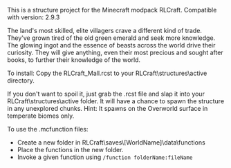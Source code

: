 This is a structure project for the Minecraft modpack RLCraft. 
Compatible with version: 2.9.3

The land's most skilled, elite villagers crave a different kind of trade. They've grown tired of the old green emerald and seek more knowledge. 
The glowing ingot and the essence of beasts across the world drive their curiosity. They will give anything, even their most precious and sought after books, to further their knowledge of the world.

To install:
Copy the RLCraft_Mall.rcst to your RLCraft\structures\active directory.

If you don't want to spoil it, just grab the .rcst file and slap it into your RLCraft\structures\active folder. 
It will have a chance to spawn the structure in any unexplored chunks. Hint: It spawns on the Overworld surface in temperate biomes only.

To use the .mcfunction files:
- Create a new folder in RLCraft\saves\\[WorldName]\data\functions
- Place the functions in the new folder.
- Invoke a given function using `/function folderName:fileName`
